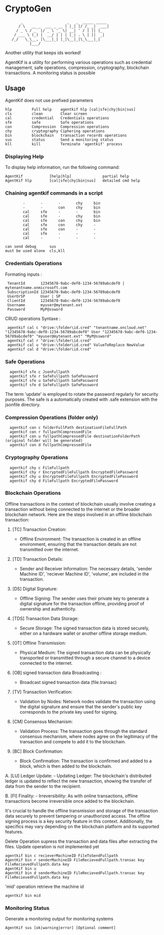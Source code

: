# CryptoGen

 ```
        _                    _   _  _____ _____ 
       / \   __ _  ___ _ __ | |_| |/ /_ _|  ___|
      / _ \ / _` |/ _ \ '_ \| __| ' / | || |_   
     / ___ \ (_) |  __/ | | | |_| . \ | ||  _|  
    /_/   \_\__, |\___|_| |_|\__|_|\_\___|_|    
            |___/    

```
Another utility that keeps ids worked!

AgentKif is a utility for performing various operations such as credential management, safe operations, compression, cryptography, blockchain transactions.
A monitoring status is possible
## Usage
AgentKif does not use prefixed parameters
```
hlp         Full help    agentkif hlp [cal|sfe|chy|bin|sus]
cls         clean        Clear screen
cal         credential   Credentials operations 
sfe         safe         Safe operations
con         Compression  Compression operations
chy         cryptography Ciphering operations
bin         blockchain   transaction records operations
sus         status       Send a monitoring status
kll         kill         Terminate 'agentkif' process
```

### Displaying Help
To display help information, run the following command:
```
AgentKif            [help|hlp]              partial help
AgentKif hlp        [cal|sfe|chy|bin|sus]   detailed cmd help
```
### Chaining agentkif commands in a script
```
        -       -       -       chy     bin
        -       -       con     chy     bin
        cal     sfe     -       -       bin
        cal     sfe     -       chy     bin
        cal     sfe     con     chy     bin
        cal     sfe     con     chy     -
        cal     sfe     con     -       -
        cal     sfe     -       -       -
        cal     -       -       -       -
```
```
can send debug      sus
must be used alone  cls,kll
```
### Credentials Operations
Formating inputs :
```
 TenantId       12345678-9abc-def0-1234-56789abcdef0 | mytenantname.onmicrosoft.com
 SubscriptionId 12345678-9abc-def0-1234-56789abcdef0
 UserOrSP       User | SP
 ClientId       12345678-9abc-def0-1234-56789abcdef0
 Username       myuser@mytenant.ext
 Password       MyP@ssword
```
CRUD operations Syntaxe :
```
 agentkif cal c "drive:\folder\id.cred" "tenantname.oncloud.net" "12345678-9abc-def0-1234-56789abcdef0" User "12345678-9abc-def0-1234-56789abcdef0" "myuser@mytenant.ext" "MyP@ssword"
 agentkif cal r "drive:\folder\id.cred"
 agentkif cal u "drive:\folder\id.cred" ValueToReplace NewValue
 agentkif cal d "drive:\folder\id.cred"
```
### Safe Operations
```
  agentkif sfe c JsonFullpath
  agentkif sfe r SafeFullpath SafePassword
  agentkif sfe u SafeFullpath SafePassword
  agentkif sfe d SafeFullpath SafePassword
```
 The term 'update' is employed to rotate the password regularly for security purposes.
 The safe is a automatically created with .safe extension with the jsonfile directory.
### Compression Operations (folder only)
```
  agentkif con c folderFullPath destinationFileFullPath
  agentkif con r fullpathCompressedFile
  agentkif con u fullpathCompressedFile destinationFolderPath (original folder will be generated)
  agentkif con d fullpathCompressedFile
```
### Cryptography Operations
```
  agentkif chy c FileFullpath
  agentkif chy r EncryptedFileFullpath EncryptedFilePassword
  agentkif chy u EncryptedFileFullpath EncryptedFilePassword
  agentkif chy d FileFullpath EncryptedFilePassword
```
### Blockchain Operations

Offline transactions in the context of blockchain usually involve creating a transaction without being connected to the internet or the broader blockchain network. Here are the steps involved in an offline blockchain transaction:

1. [TC] Transaction Creation:
   - Offline Environment: The transaction is created in an offline environment, ensuring that the transaction details are not transmitted over the internet.

2. [TD] Transaction Details:
   - Sender and Receiver Information: The necessary details, 'sender Machine ID', 'reciever Machine ID', 'volume', are included in the transaction.

3. [DS] Digital Signature:
   - Offline Signing: The sender uses their private key to generate a digital signature for the transaction offline, providing proof of ownership and authenticity.

4. [TDS] Transaction Data Storage:
   - Secure Storage: The signed transaction data is stored securely, either on a hardware wallet or another offline storage medium.

5. [OT] Offline Transmission:
   - Physical Medium: The signed transaction data can be physically transported or transmitted through a secure channel to a device connected to the internet.

6. [OB] signed transaction data Broadcasting :
   - Broadcast signed transaction data (file.transac)

7. [TV] Transaction Verification:
   - Validation by Nodes: Network nodes validate the transaction using the digital signature and ensure that the sender's public key corresponds to the private key used for signing.

8. [CM] Consensus Mechanism:
   - Validation Process: The transaction goes through the standard consensus mechanism, where nodes agree on the legitimacy of the transaction and compete to add it to the blockchain.

9. [BC] Block Confirmation:
   - Block Confirmation: The transaction is confirmed and added to a block, which is then added to the blockchain.

A. [LU] Ledger Update:
    - Updating Ledger: The blockchain's distributed ledger is updated to reflect the new transaction, showing the transfer of data from the sender to the recipient.

B. [FI] Finality:
    - Irreversibility: As with online transactions, offline transactions become irreversible once added to the blockchain.

It's crucial to handle the offline transmission and storage of the transaction data securely to prevent tampering or unauthorized access. The offline signing process is a key security feature in this context.
Additionally, the specifics may vary depending on the blockchain platform and its supported features.

Delete Operation supress the transaction and data files after extracting the files.
Update operation is not implemented yet
```
agentkif bin c recieverMachineID FileToSendFullpath
AgentKif bin r senderMachineID FileRecievedFullpath.transac key FileRecievedFullpath.data key
AgentKif bin u 
AgentKif bin d senderMachineID FileRecievedFullpath.transac key FileRecievedFullpath.data key
```
'mid' operation retrieve the machine id
```
agentkif bin mid
```
### Monitoring Status

Generate a monitoring output for monitoring systems
```
AgentKif sus [ok|warning|error] [Optional comment]
```